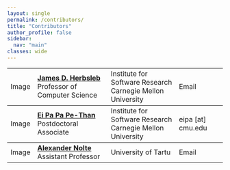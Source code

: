 ```yaml
---
layout: single
permalink: /contributors/
title: "Contributors"
author_profile: false
sidebar:
  nav: "main"
classes: wide
---
```


<table style="width: 100%;">
<tr style="border-top: thin solid; align:top">
  <td>Image</td>
  <td><a href="https://herbsleb.org/"><strong>James D. Herbsleb</strong></a><br>Professor of Computer Science</td>
  <td>Institute for Software Research<br>Carnegie Mellon University</td>
  <td>Email</td>
</tr>
<tr style="border-top: thin solid; align:top">
  <td>Image</td>
  <td><a href="https://eipapa.github.io/"><strong>Ei Pa Pa Pe-Than</strong></a><br>Postdoctoral Associate</td>
  <td>Institute for Software Research<br>Carnegie Mellon University</td>
  <td>eipa [at] cmu.edu</td>
</tr>
<tr style="border-top: thin solid; align:top">
  <td>Image</td>
  <td><a href="www.anolte.com"><strong>Alexander Nolte</strong></a><br>Assistant Professor</td>
  <td>University of Tartu</td>
  <td>Email</td>
</tr>
<!-- <tr style="border-top: thin solid; align:top">
  <td>Image</td>
  <td><a href=""><strong>Anna Fillippova</strong></a><br>Senior Data Scientist</td>
  <td>GitHub</td>
  <td>Email</td>
</tr>
<tr style="border-top: thin solid; align:top">
  <td>Image</td>
  <td><a href=""><strong>Christian Bird</strong></a><br></td>
  <td>Microsoft Research</td>
  <td>Email</td>
</tr>
<tr style="border-top: thin solid; align:top">
  <td>Image</td>
  <td><a href=""><strong>Steve Scallen</strong></a><br></td>
  <td>Microsoft Garage</td>
  <td>Email</td>
</tr>
<tr style="border-top: thin solid; align:top">
  <td>Image</td>
  <td><a href=""><strong>Eric Trainer</strong></a><br></td>
  <td></td>
  <td>Email</td>
</tr>
<tr style="border-top: thin solid; align:top">
  <td>Image</td>
  <td><a href=""><strong></strong></a><br></td>
  <td></td>
  <td>Email</td>
</tr> -->
</table>
